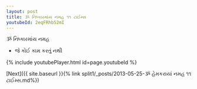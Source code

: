 ```yaml
---
layout: post
title: ૐ નિષ્કારમાંય નમહ ૧૧ ટાઈમ્સ
youtubeId: 2eqFRhb52mI
---
```

 
 
 ૐ નિષ્કારમાંય નમહ  
 
 -  જે કોઈ કામ કરતું નથી 
 
  
 
  
 
 
 
 
 
 


{% include youtubePlayer.html id=page.youtubeId %}
 
[Next]({{ site.baseurl }}{% link  split1/_posts/2013-05-25-ૐ હેમકરાયાં નમહ ૧૧ ટાઈમ્સ.md%})
 

